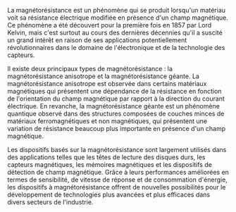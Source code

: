 La magnétorésistance est un phénomène qui se produit lorsqu'un matériau voit sa résistance électrique modifiée en présence d'un champ magnétique. Ce phénomène a été découvert pour la première fois en 1857 par Lord Kelvin, mais c'est surtout au cours des dernières décennies qu'il a suscité un grand intérêt en raison de ses applications potentiellement révolutionnaires dans le domaine de l'électronique et de la technologie des capteurs.

Il existe deux principaux types de magnétorésistance : la magnétorésistance anisotrope et la magnétorésistance géante. La magnétorésistance anisotrope est observée dans certains matériaux magnétiques qui présentent une dépendance de la résistance en fonction de l'orientation du champ magnétique par rapport à la direction du courant électrique. En revanche, la magnétorésistance géante est un phénomène quantique observé dans des structures composées de couches minces de matériaux ferromagnétiques et non magnétiques, qui présentent une variation de résistance beaucoup plus importante en présence d'un champ magnétique.

Les dispositifs basés sur la magnétorésistance sont largement utilisés dans des applications telles que les têtes de lecture des disques durs, les capteurs magnétiques, les mémoires magnétiques et les dispositifs de détection de champ magnétique. Grâce à leurs performances améliorées en termes de sensibilité, de vitesse de réponse et de consommation d'énergie, les dispositifs à magnétorésistance offrent de nouvelles possibilités pour le développement de technologies plus avancées et plus efficaces dans divers secteurs de l'industrie.